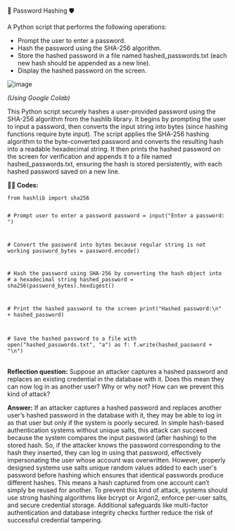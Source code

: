 🔐 Password Hashing 🛡️

A Python script that performs the following operations:

- Prompt the user to enter a password.
- Hash the password using the SHA-256 algorithm.
- Store the hashed password in a file named hashed_passwords.txt (each new hash
should be appended as a new line).
- Display the hashed password on the screen.

![image](https://github.com/user-attachments/assets/e96d8005-e3fd-4f2b-8696-66fefaef9353)

<i> (Using Google Colab) </i>
      
This Python script securely hashes a user-provided password using the SHA-256
algorithm from the hashlib library. It begins by prompting the user to input a password,
then converts the input string into bytes (since hashing functions require byte input). The
script applies the SHA-256 hashing algorithm to the byte-converted password and
converts the resulting hash into a readable hexadecimal string. It then prints the hashed
password on the screen for verification and appends it to a file named
hashed_passwords.txt, ensuring the hash is stored persistently, with each hashed
password saved on a new line.

<b>👨‍💻 Codes:</b>

<div class="code-cell">
<code>from hashlib import sha256

\# Prompt user to enter a password
password = input("Enter a password: ")

\# Convert the password into bytes because regular string is not working
password_bytes = password.encode()

\# Hash the password using SHA-256 by converting the hash object into
\# a hexadecimal string
hashed_password = sha256(password_bytes).hexdigest()

\# Print the hashed password to the screen
print("Hashed password:\n" + hashed_password)

\# Save the hashed password to a file
with open("hashed_passwords.txt", "a") as f:
    f.write(hashed_password + "\n")</code>
</div>
<br>
<b>Reflection question:</b> Suppose an attacker captures a hashed password and replaces an
existing credential in the database with it. Does this mean they can now log in as another
user? Why or why not? How can we prevent this kind of attack?

<b>Answer:</b> If an attacker captures a hashed password and replaces another user’s hashed
password in the database with it, they may be able to log in as that user but only if the
system is poorly secured. In simple hash-based authentication systems without unique
salts, this attack can succeed because the system compares the input password (after
hashing) to the stored hash. So, if the attacker knows the password corresponding to the
hash they inserted, they can log in using that password, effectively impersonating the
user whose account was overwritten.
However, properly designed systems use salts unique random values added to each
user's password before hashing which ensures that identical passwords produce different
hashes. This means a hash captured from one account can’t simply be reused for
another. To prevent this kind of attack, systems should use strong hashing algorithms like
bcrypt or Argon2, enforce per-user salts, and secure credential storage. Additional
safeguards like multi-factor authentication and database integrity checks further reduce
the risk of successful credential tampering.


    
